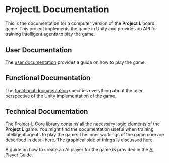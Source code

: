 # ProjectL Documentation

This is the documentation for a computer version of the **Project L** board game. This project implements the game in Unity and provides an API for training intelligent agents to play the game.

## User Documentation

The [user documentation](./UserDocs/index) provides a guide on how to play the game.

## Functional Documentation

The [functional documentation](./FunctionDocs/index) specifies everything about the user perspective of the Unity implementation of the game.

## Technical Documentation

The [Project-L Core](./ProjectLCoreDocs/index) library contains all the necessary logic elements of the **Project L** game. You might find the documentation useful when training intelligent agents to play the game. The inner workings of the game core are described in detail [here](./TechnicalDocs/core/index). The graphical side of things is discussed [here](./TechnicalDocs/unity/index).

A guide on how to create an AI player for the game is provided in the [AI Player Guide](./AIPlayerGuide/index).
